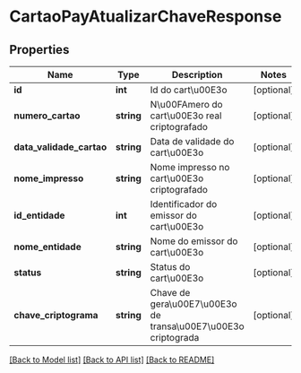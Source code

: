 # CartaoPayAtualizarChaveResponse

## Properties
Name | Type | Description | Notes
------------ | ------------- | ------------- | -------------
**id** | **int** | Id do cart\u00E3o | [optional] 
**numero_cartao** | **string** | N\u00FAmero do cart\u00E3o real criptografado | [optional] 
**data_validade_cartao** | **string** | Data de validade do cart\u00E3o | [optional] 
**nome_impresso** | **string** | Nome impresso no cart\u00E3o criptografado | [optional] 
**id_entidade** | **int** | Identificador do emissor do cart\u00E3o | [optional] 
**nome_entidade** | **string** | Nome do emissor do cart\u00E3o | [optional] 
**status** | **string** | Status do cart\u00E3o | [optional] 
**chave_criptograma** | **string** | Chave de gera\u00E7\u00E3o de transa\u00E7\u00E3o criptograda | [optional] 

[[Back to Model list]](../README.md#documentation-for-models) [[Back to API list]](../README.md#documentation-for-api-endpoints) [[Back to README]](../README.md)


